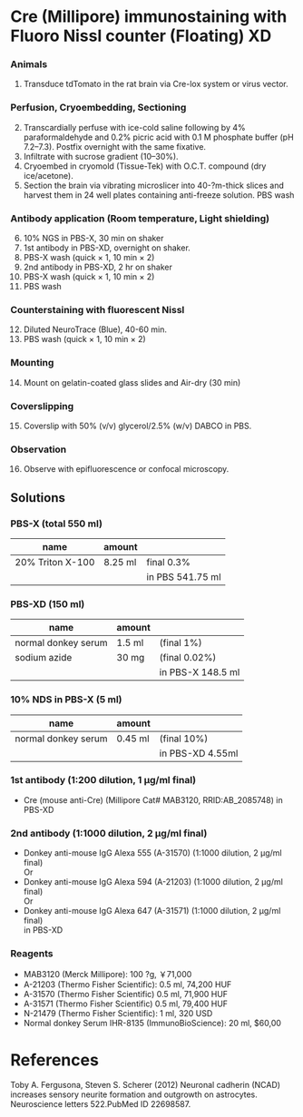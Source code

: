 # Cre (Millipore) immunostaining with Fluoro Nissl counter (Floating) XD

### Animals
1. Transduce tdTomato in the rat brain via Cre-lox system or virus vector.

### Perfusion, Cryoembedding, Sectioning
2. Transcardially perfuse with ice-cold saline following by 4% paraformaldehyde and 0.2% picric acid with 0.1 M phosphate buffer (pH 7.2–7.3). Postfix overnight with the same fixative.
3. Infiltrate with sucrose gradient (10–30%).
4. Cryoembed in cryomold (Tissue-Tek) with O.C.T. compound (dry ice/acetone).
5. Section the brain via vibrating microslicer into 40-?m-thick slices and harvest them in 24 well plates containing anti-freeze solution. PBS wash

### Antibody application (Room temperature, Light shielding)
6. 10% NGS in PBS-X, 30 min on shaker
7. 1st antibody in PBS-XD, overnight on shaker.
8. PBS-X wash (quick × 1, 10 min × 2)
9. 2nd antibody in PBS-XD, 2 hr on shaker
10. PBS-X wash (quick × 1, 10 min × 2)
11. PBS wash

### Counterstaining with fluorescent Nissl
12. Diluted NeuroTrace (Blue), 40-60 min.
13. PBS wash (quick × 1, 10 min × 2)
### Mounting
14. Mount on gelatin-coated glass slides and Air-dry (30 min)
### Coverslipping
15. Coverslip with 50% (v/v) glycerol/2.5% (w/v) DABCO in PBS.
### Observation
16. Observe with epifluorescence or confocal microscopy.

## Solutions
### PBS-X (total 550 ml)

| name             | amount  |                  |
|------------------|---------|------------------|
| 20% Triton X-100 | 8.25 ml | final 0.3%       |
|                  |         | in PBS 541.75 ml |

### PBS-XD (150 ml)
| name                | amount |                   |
|---------------------|--------|-------------------|
| normal donkey serum | 1.5 ml | (final 1%)        |
| sodium azide        | 30 mg  | (final 0.02%)     |
|                     |        | in PBS-X 148.5 ml |

### 10% NDS in PBS-X (5 ml)
| name                | amount  |                  |
|---------------------|---------|------------------|
| normal donkey serum | 0.45 ml | (final 10%)      |
|                     |         | in PBS-XD 4.55ml |

### 1st antibody (1:200 dilution, 1 μg/ml final)
- Cre (mouse anti-Cre) (Millipore Cat# MAB3120, RRID:AB_2085748) in PBS-XD

### 2nd antibody (1:1000 dilution, 2 μg/ml final)
- Donkey anti-mouse IgG Alexa 555 (A-31570) (1:1000 dilution, 2 μg/ml final)  
Or  
- Donkey anti-mouse IgG Alexa 594 (A-21203) (1:1000 dilution, 2 μg/ml final)  
Or  
- Donkey anti-mouse IgG Alexa 647 (A-31571) (1:1000 dilution, 2 μg/ml final)  
in PBS-XD

### Reagents
- MAB3120 (Merck Millipore): 100 ?g, ￥71,000	
- A-21203 (Thermo Fisher Scientific): 0.5 ml, 74,200 HUF
- A-31570 (Thermo Fisher Scientific) 0.5 ml, 71,900 HUF
- A-31571 (Thermo Fisher Scientific) 0.5 ml, 79,400 HUF
- N-21479 (Thermo Fisher Scientific): 1 ml, 320 USD
- Normal donkey Serum IHR-8135 (ImmunoBioScience): 20 ml, $60,00

# References
Toby A. Fergusona, Steven S. Scherer (2012) Neuronal cadherin (NCAD) increases sensory neurite formation and outgrowth on astrocytes. Neuroscience letters 522.PubMed ID 22698587.